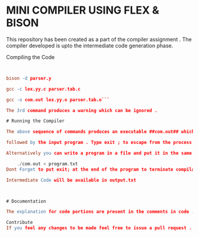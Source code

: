 # MINI COMPILER USING FLEX & BISON
This repository has been created as a part of the compiler assignment . The compiler developed is upto the intermediate code generation phase.

Compiling the Code

  ```flex lexanalyser.l
  
 
  bison -d parser.y
  
  gcc -c lex.yy.c parser.tab.c
  
  gcc -o com.out lex.yy.o parser.tab.o```
  
The 3rd command produces a warning which can be ignored .

# Running the Compiler

The above sequence of commands produces an executable ##com.out## which is our compiler . You can feed in the program to be compiled after typing

followed by the input program . Type exit ; to escape from the process. The intermediate code will be available in a file named output.txt .

Alternatively you can write a program in a file and put it in the same directory and you can compile it by using the redirection operator '<' Suppose the filename is program.txt

      ./com.out < program.txt
Dont Forget to put exit; at the end of the program to terminate compilations.

Intermediate Code will be available in output.txt



# Documentation

The explanation for code portions are present in the comments in code . If you have difficulty raise an issue .

Contribute
If you feel any changes to be made feel free to issue a pull request . The code performs poorly in memory optimisation for generating code
